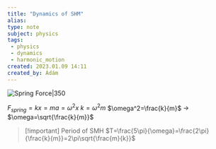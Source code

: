 ```yaml
---
title: "Dynamics of SHM"
alias: 
type: note
subject: physics
tags:
 - physics
 - dynamics
 - harmonic_motion
created: 2023.01.09 14:11
created_by: Ádám
---
```

![Spring Force|350](https://www.sciencefacts.net/wp-content/uploads/2020/12/Spring-Force.jpg)

$F_{spring}=kx=ma=\omega^2x$
$k=\omega^2m$
$\omega^2=\frac{k}{m}$ → $\omega=\sqrt{\frac{k}{m}}$

>[!important] Period of SMH
>$T=\frac{5\pi}{\omega}=\frac{2\pi}{\frac{k}{m}}=2\pi\sqrt{\frac{m}{k}}$
